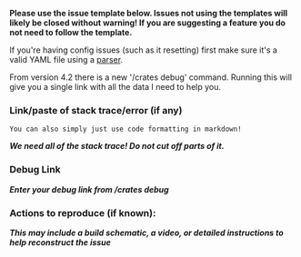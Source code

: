 **Please use the issue template below. Issues not using the templates will likely be closed without warning! If you are suggesting a feature you do not need to follow the template.**

If you're having config issues (such as it resetting) first make sure it's a valid YAML file using a [parser](http://yaml-online-parser.appspot.com).

From version 4.2 there is a new '/crates debug' command. Running this will give you a single link with all the data I need to help you.

### Link/paste of stack trace/error (if any)

    You can also simply just use code formatting in markdown!
___We need all of the stack trace! Do not cut off parts of it.___

### Debug Link
___Enter your debug link from /crates debug___

### Actions to reproduce (if known):
___This may include a build schematic, a video, or detailed instructions to help reconstruct the issue___